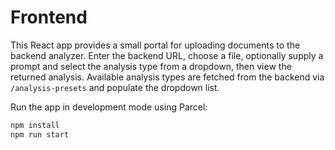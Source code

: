 # Frontend

This React app provides a small portal for uploading documents to the backend
analyzer. Enter the backend URL, choose a file, optionally supply a prompt and
select the analysis type from a dropdown, then view the returned analysis.
Available analysis types are fetched from the backend via `/analysis-presets`
and populate the dropdown list.

Run the app in development mode using Parcel:

```bash
npm install
npm run start
```
